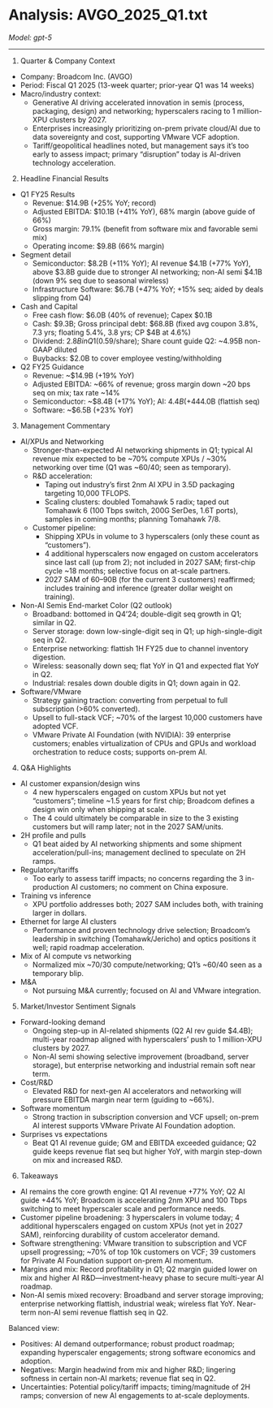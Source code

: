 # Analysis: AVGO_2025_Q1.txt

*Model: gpt-5*

---

1) Quarter & Company Context
- Company: Broadcom Inc. (AVGO)
- Period: Fiscal Q1 2025 (13-week quarter; prior-year Q1 was 14 weeks)
- Macro/industry context:
  - Generative AI driving accelerated innovation in semis (process, packaging, design) and networking; hyperscalers racing to 1 million-XPU clusters by 2027.
  - Enterprises increasingly prioritizing on-prem private cloud/AI due to data sovereignty and cost, supporting VMware VCF adoption.
  - Tariff/geopolitical headlines noted, but management says it’s too early to assess impact; primary “disruption” today is AI-driven technology acceleration.

2) Headline Financial Results
- Q1 FY25 Results
  - Revenue: $14.9B (+25% YoY; record)
  - Adjusted EBITDA: $10.1B (+41% YoY), 68% margin (above guide of 66%)
  - Gross margin: 79.1% (benefit from software mix and favorable semi mix)
  - Operating income: $9.8B (66% margin)
- Segment detail
  - Semiconductor: $8.2B (+11% YoY); AI revenue $4.1B (+77% YoY), above $3.8B guide due to stronger AI networking; non-AI semi $4.1B (down 9% seq due to seasonal wireless)
  - Infrastructure Software: $6.7B (+47% YoY; +15% seq; aided by deals slipping from Q4)
- Cash and Capital
  - Free cash flow: $6.0B (40% of revenue); Capex $0.1B
  - Cash: $9.3B; Gross principal debt: $68.8B (fixed avg coupon 3.8%, 7.3 yrs; floating 5.4%, 3.8 yrs; CP $4B at 4.6%)
  - Dividend: $2.8B in Q1 ($0.59/share); Share count guide Q2: ~4.95B non-GAAP diluted
  - Buybacks: $2.0B to cover employee vesting/withholding
- Q2 FY25 Guidance
  - Revenue: ~$14.9B (+19% YoY)
  - Adjusted EBITDA: ~66% of revenue; gross margin down ~20 bps seq on mix; tax rate ~14%
  - Semiconductor: ~$8.4B (+17% YoY); AI: $4.4B (+44% YoY); non-AI semi: ~$4.0B (flattish seq)
  - Software: ~$6.5B (+23% YoY)

3) Management Commentary
- AI/XPUs and Networking
  - Stronger-than-expected AI networking shipments in Q1; typical AI revenue mix expected to be ~70% compute XPUs / ~30% networking over time (Q1 was ~60/40; seen as temporary).
  - R&D acceleration:
    - Taping out industry’s first 2nm AI XPU in 3.5D packaging targeting 10,000 TFLOPS.
    - Scaling clusters: doubled Tomahawk 5 radix; taped out Tomahawk 6 (100 Tbps switch, 200G SerDes, 1.6T ports), samples in coming months; planning Tomahawk 7/8.
  - Customer pipeline:
    - Shipping XPUs in volume to 3 hyperscalers (only these count as “customers”).
    - 4 additional hyperscalers now engaged on custom accelerators since last call (up from 2); not included in 2027 SAM; first-chip cycle ~18 months; selective focus on at-scale partners.
    - 2027 SAM of $60–$90B (for the current 3 customers) reaffirmed; includes training and inference (greater dollar weight on training).
- Non-AI Semis End-market Color (Q2 outlook)
  - Broadband: bottomed in Q4’24; double-digit seq growth in Q1; similar in Q2.
  - Server storage: down low-single-digit seq in Q1; up high-single-digit seq in Q2.
  - Enterprise networking: flattish 1H FY25 due to channel inventory digestion.
  - Wireless: seasonally down seq; flat YoY in Q1 and expected flat YoY in Q2.
  - Industrial: resales down double digits in Q1; down again in Q2.
- Software/VMware
  - Strategy gaining traction: converting from perpetual to full subscription (>60% converted).
  - Upsell to full-stack VCF; ~70% of the largest 10,000 customers have adopted VCF.
  - VMware Private AI Foundation (with NVIDIA): 39 enterprise customers; enables virtualization of CPUs and GPUs and workload orchestration to reduce costs; supports on-prem AI.

4) Q&A Highlights
- AI customer expansion/design wins
  - 4 new hyperscalers engaged on custom XPUs but not yet “customers”; timeline ~1.5 years for first chip; Broadcom defines a design win only when shipping at scale.
  - The 4 could ultimately be comparable in size to the 3 existing customers but will ramp later; not in the 2027 SAM/units.
- 2H profile and pulls
  - Q1 beat aided by AI networking shipments and some shipment acceleration/pull-ins; management declined to speculate on 2H ramps.
- Regulatory/tariffs
  - Too early to assess tariff impacts; no concerns regarding the 3 in-production AI customers; no comment on China exposure.
- Training vs inference
  - XPU portfolio addresses both; 2027 SAM includes both, with training larger in dollars.
- Ethernet for large AI clusters
  - Performance and proven technology drive selection; Broadcom’s leadership in switching (Tomahawk/Jericho) and optics positions it well; rapid roadmap acceleration.
- Mix of AI compute vs networking
  - Normalized mix ~70/30 compute/networking; Q1’s ~60/40 seen as a temporary blip.
- M&A
  - Not pursuing M&A currently; focused on AI and VMware integration.

5) Market/Investor Sentiment Signals
- Forward-looking demand
  - Ongoing step-up in AI-related shipments (Q2 AI rev guide $4.4B); multi-year roadmap aligned with hyperscalers’ push to 1 million-XPU clusters by 2027.
  - Non-AI semi showing selective improvement (broadband, server storage), but enterprise networking and industrial remain soft near term.
- Cost/R&D
  - Elevated R&D for next-gen AI accelerators and networking will pressure EBITDA margin near term (guiding to ~66%).
- Software momentum
  - Strong traction in subscription conversion and VCF upsell; on-prem AI interest supports VMware Private AI Foundation adoption.
- Surprises vs expectations
  - Beat Q1 AI revenue guide; GM and EBITDA exceeded guidance; Q2 guide keeps revenue flat seq but higher YoY, with margin step-down on mix and increased R&D.

6) Takeaways
- AI remains the core growth engine: Q1 AI revenue +77% YoY; Q2 AI guide +44% YoY; Broadcom is accelerating 2nm XPU and 100 Tbps switching to meet hyperscaler scale and performance needs.
- Customer pipeline broadening: 3 hyperscalers in volume today; 4 additional hyperscalers engaged on custom XPUs (not yet in 2027 SAM), reinforcing durability of custom accelerator demand.
- Software strengthening: VMware transition to subscription and VCF upsell progressing; ~70% of top 10k customers on VCF; 39 customers for Private AI Foundation support on-prem AI momentum.
- Margins and mix: Record profitability in Q1; Q2 margin guided lower on mix and higher AI R&D—investment-heavy phase to secure multi-year AI roadmap.
- Non-AI semis mixed recovery: Broadband and server storage improving; enterprise networking flattish, industrial weak; wireless flat YoY. Near-term non-AI semi revenue flattish seq in Q2.

Balanced view:
- Positives: AI demand outperformance; robust product roadmap; expanding hyperscaler engagements; strong software economics and adoption.
- Negatives: Margin headwind from mix and higher R&D; lingering softness in certain non-AI markets; revenue flat seq in Q2.
- Uncertainties: Potential policy/tariff impacts; timing/magnitude of 2H ramps; conversion of new AI engagements to at-scale deployments.